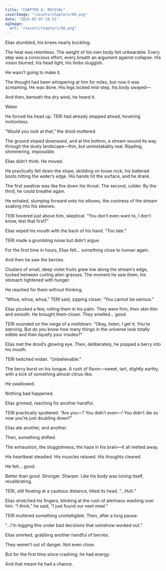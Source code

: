 ```yaml
---
title: "CHAPTER 8: REVIVAL"
coverImage: "/assets/chapters/08.png"
date: "2025-02-07-19-51"
ogImage:
  url: "/assets/chapters/08.png"
---
```


Elias stumbled, his knees nearly buckling.

The heat was relentless. The weight of his own body felt unbearable. Every step was a conscious effort, every breath an argument against collapse. His vision blurred, his head light, his limbs sluggish.

He wasn’t going to make it.

The thought had been whispering at him for miles, but now it was screaming. He was done. His legs locked mid-step, his body swayed—

And then, beneath the dry wind, he heard it.

Water.

He forced his head up. TERI had already stopped ahead, hovering motionless.

“Would you look at that,” the droid muttered.

The ground sloped downward, and at the bottom, a stream wound its way through the dusty landscape—thin, but unmistakably real. Rippling, shimmering, impossible.

Elias didn’t think. He moved.

He practically fell down the slope, skidding on loose rock, his battered boots hitting the water’s edge. His hands hit the surface, and he drank.

The first swallow was like fire down his throat. The second, colder. By the third, he could breathe again.

He exhaled, slumping forward onto his elbows, the coolness of the stream soaking into his sleeves.

TERI hovered just above him, skeptical. “You don’t even want to, I don’t know, test that first?”

Elias wiped his mouth with the back of his hand. “Too late.”

TERI made a grumbling noise but didn’t argue.

For the first time in hours, Elias felt… something close to human again.

And then he saw the berries.

Clusters of small, deep violet fruits grew low along the stream’s edge, tucked between curling alien grasses. The moment he saw them, his stomach tightened with hunger.

He reached for them without thinking.

“Whoa, whoa, whoa,” TERI said, zipping closer. “You cannot be serious.”

Elias plucked a few, rolling them in his palm. They were firm, their skin thin and smooth. He brought them closer. They smelled… good.

TERI sounded on the verge of a meltdown. “Okay, listen, I get it. You’re starving. But do you know how many things in the universe look totally edible and then liquefy your insides?”

Elias met the droid’s glowing eye. Then, deliberately, he popped a berry into his mouth.

TERI twitched midair. “Unbelievable.”

The berry burst on his tongue. A rush of flavor—sweet, tart, slightly earthy, with a kick of something almost citrus-like.

He swallowed.

Nothing bad happened.

Elias grinned, reaching for another handful.

TERI practically sputtered. “Are you—? You didn’t even—! You didn’t die so now you’re just doubling down?”

Elias ate another, and another.

Then, something shifted.

The exhaustion, the sluggishness, the haze in his brain—it all melted away.

His heartbeat steadied. His muscles relaxed. His thoughts cleared.

He felt… good.

Better than good. Stronger. Sharper. Like his body was tuning itself, recalibrating.

TERI, still floating at a cautious distance, tilted its head. “…Huh.”

Elias stretched his fingers, blinking at the rush of alertness washing over him. “I think,” he said, “I just found our next meal.”

TERI muttered something unintelligible. Then, after a long pause:

“…I’m logging this under bad decisions that somehow worked out.”

Elias smirked, grabbing another handful of berries.

They weren’t out of danger. Not even close.

But for the first time since crashing, he had energy.

And that meant he had a chance.